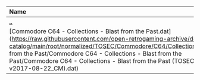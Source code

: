 |Name|Size|
|:---|---:|
|[..](../index.html)|DIR|
|[Commodore C64 - Collections - Blast from the Past.dat](https://raw.githubusercontent.com/open-retrogaming-archive/dat-catalog/main/root/normalized/TOSEC/Commodore/C64/Collections/Blast from the Past/Commodore C64 - Collections - Blast from the Past/Commodore C64 - Collections - Blast from the Past (TOSEC-v2017-08-22_CM).dat)|111754|
